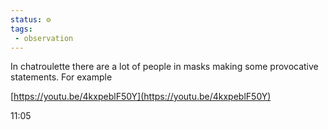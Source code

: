 ```yaml
---
status: ⚙️
tags:
 - observation
---
```


In chatroulette there are a lot of people in masks making some provocative 
statements.
For example

[https://youtu.be/4kxpeblF50Y](https://youtu.be/4kxpeblF50Y)  
  
11:05  
